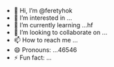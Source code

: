 - 👋 Hi, I’m @feretyhok
- 👀 I’m interested in ...
- 🌱 I’m currently learning ...hf
- 💞️ I’m looking to collaborate on ...
- 📫 How to reach me ...
- 😄 Pronouns: ...46546
- ⚡ Fun fact: ...

<!---
feretyhok/feretyhok is a ✨ special ✨ repository because its `README.md` (th65365is file) appearwws on your GitHub profile.
You can click the Preview link to take a look at your changes.sdfsf
--->
